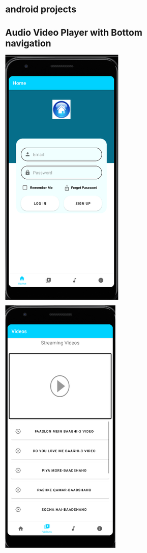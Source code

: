 # android projects

# Audio Video Player with Bottom navigation 

![alt text](https://github.com/Indreshkashyap/android/blob/main/Audio%5CVideo%20Player/1.png)


![alt text](https://github.com/Indreshkashyap/android/blob/main/Audio%5CVideo%20Player/2.png)
